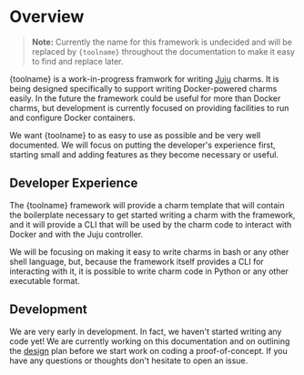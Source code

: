 # Overview

> **Note:** Currently the name for this framework is undecided and will be replaced by `{toolname}` throughout the documentation to make it easy to find and replace later.

{toolname} is a work-in-progress framwork for writing [Juju] charms. It is being designed specifically to support writing Docker-powered charms easily. In the future the framework could be useful for more than Docker charms, but development is currently focused on providing facilities to run and configure Docker containers.

We want {toolname} to as easy to use as possible and be very well documented. We will focus on putting the developer's experience first, starting small and adding features as they become necessary or useful.

[juju]: https://jaas.ai/

## Developer Experience

The {toolname} framework will provide a charm template that will contain the boilerplate necessary to get started writing a charm with the framework, and it will provide a CLI that will be used by the charm code to interact with Docker and with the Juju controller.

We will be focusing on making it easy to write charms in bash or any other shell language, but, because the framework itself provides a CLI for interacting with it, it is possible to write charm code in Python or any other executable format.

## Development

We are very early in development. In fact, we haven't started writing any code yet! We are currently working on this documentation and on outlining the [design](./design.md) plan before we start work on coding a proof-of-concept. If you have any questions or thoughts don't hesitate to open an issue.

